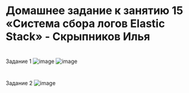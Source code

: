 # Домашнее задание к занятию 15 «Система сбора логов Elastic Stack» - Скрыпников Илья 
#
Задание 1
![image](https://github.com/user-attachments/assets/67a7b04d-5a15-4f89-a459-bbf97e9ada00)
![image](https://github.com/user-attachments/assets/c3387f9c-b6e9-410f-8163-684cfacbe497)

#
Задание 2
![image](https://github.com/user-attachments/assets/399e804a-e329-40c8-9aaa-56df2f4a0221)

#
